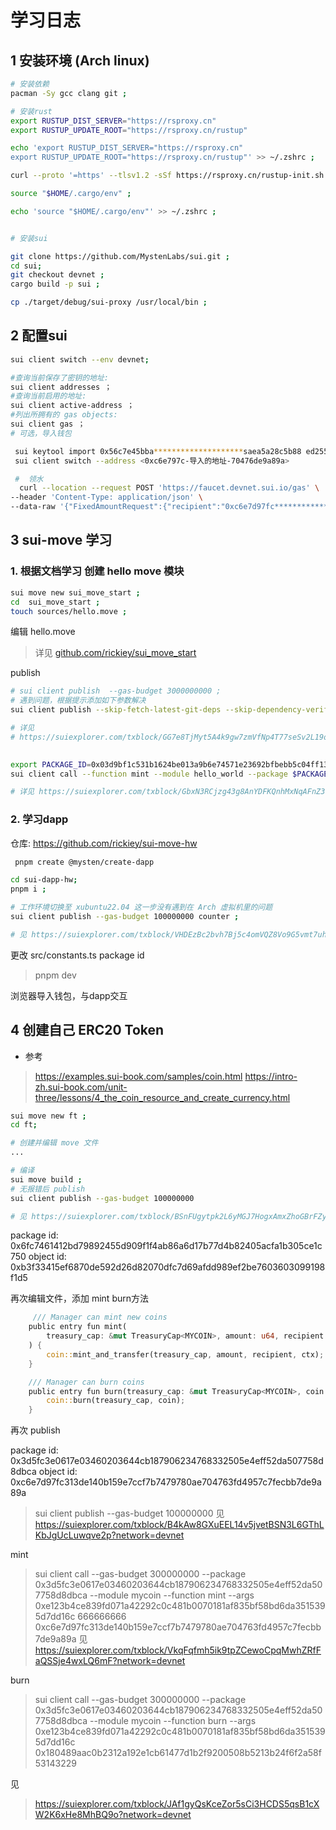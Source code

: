# 学习日志

## 1 安装环境 (Arch linux)

```bash
# 安装依赖
pacman -Sy gcc clang git ;

# 安装rust
export RUSTUP_DIST_SERVER="https://rsproxy.cn"
export RUSTUP_UPDATE_ROOT="https://rsproxy.cn/rustup"

echo 'export RUSTUP_DIST_SERVER="https://rsproxy.cn"
export RUSTUP_UPDATE_ROOT="https://rsproxy.cn/rustup"' >> ~/.zshrc ;

curl --proto '=https' --tlsv1.2 -sSf https://rsproxy.cn/rustup-init.sh | sh -s -- -y ;

source "$HOME/.cargo/env" ;

echo 'source "$HOME/.cargo/env"' >> ~/.zshrc ;


# 安装sui

git clone https://github.com/MystenLabs/sui.git ;
cd sui;
git checkout devnet ;
cargo build -p sui ;

cp ./target/debug/sui-proxy /usr/local/bin ;

```

## 2 配置sui

```bash
sui client switch --env devnet;

#查询当前保存了密钥的地址: 
sui client addresses ；
#查询当前启用的地址:
sui client active-address ；
#列出所拥有的 gas objects: 
sui client gas ；
# 可选，导入钱包

 sui keytool import 0x56c7e45bba********************saea5a28c5b88 ed25519 ;
 sui client switch --address <0xc6e797c-导入的地址-70476de9a89a>

 #  领水
  curl --location --request POST 'https://faucet.devnet.sui.io/gas' \
--header 'Content-Type: application/json' \
--data-raw '{"FixedAmountRequest":{"recipient":"0xc6e7d97fc*****************b7de9a89a"}}' ;

```

## 3 sui-move 学习

### 1. 根据文档学习 创建 hello move  模块

```bash
sui move new sui_move_start ;
cd  sui_move_start ;
touch sources/hello.move ;
```

编辑 hello.move

> 详见 [github.com/rickiey/sui_move_start](https://github.com/rickiey/sui_move_start)

publish 

```bash
# sui client publish  --gas-budget 3000000000 ;
# 遇到问题，根据提示添加如下参数解决
sui client publish --skip-fetch-latest-git-deps --skip-dependency-verification  --gas-budget 3000000000

# 详见
# https://suiexplorer.com/txblock/GG7e8TjMyt5A4k9gw7zmVfNp4T77seSv2L19oyR4CxvG?network=devnet
                                      
```

```bash
export PACKAGE_ID=0x03d9bf1c531b1624be013a9b6e74571e23692bfbebb5c04ff133203a2e9a6447 
sui client call --function mint --module hello_world --package $PACKAGE_ID --gas-budget 300000000

# 详见 https://suiexplorer.com/txblock/GbxN3RCjzg43g8AnYDFKQnhMxNqAFnZ3QHjts18ayUum?network=devnet

```

### 2. 学习dapp

仓库: https://github.com/rickiey/sui-move-hw

```bash
 pnpm create @mysten/create-dapp

cd sui-dapp-hw;
pnpm i ;

# 工作环境切换至 xubuntu22.04 这一步没有遇到在 Arch 虚拟机里的问题
sui client publish --gas-budget 100000000 counter ;

# 见 https://suiexplorer.com/txblock/VHDEzBc2bvh7Bj5c4omVQZ8Vo9G5vmt7uhGzwVLrqDP?network=devnet

```

更改 src/constants.ts package id

> pnpm dev

浏览器导入钱包，与dapp交互

## 4 创建自己 ERC20 Token

+ 参考

> https://examples.sui-book.com/samples/coin.html
> https://intro-zh.sui-book.com/unit-three/lessons/4_the_coin_resource_and_create_currency.html

```bash
sui move new ft ;
cd ft;

# 创建并编辑 move 文件
...

# 编译 
sui move build ;
# 无报错后 publish
sui client publish --gas-budget 100000000

# 见 https://suiexplorer.com/txblock/BSnFUgytpk2L6yMGJ7HogxAmxZhoGBrFZyeE9B58b9va?network=devnet


```

package id: 0x6fc7461412bd79892455d909f1f4ab86a6d17b77d4b82405acfa1b305ce1c750
object id: 0xb3f33415ef6870de592d26d82070dfc7d69afdd989ef2be7603603099198f1d5

再次编辑文件，添加 mint burn方法

```rust
     /// Manager can mint new coins
    public entry fun mint(
        treasury_cap: &mut TreasuryCap<MYCOIN>, amount: u64, recipient: address, ctx: &mut TxContext
    ) {
        coin::mint_and_transfer(treasury_cap, amount, recipient, ctx);
    }

    /// Manager can burn coins
    public entry fun burn(treasury_cap: &mut TreasuryCap<MYCOIN>, coin: Coin<MYCOIN>) {
        coin::burn(treasury_cap, coin);
    }
```

 再次 publish

package id: 0x3d5fc3e0617e03460203644cb187906234768332505e4eff52da507758d8dbca
object id: 0xc6e7d97fc313de140b159e7ccf7b7479780ae704763fd4957c7fecbb7de9a89a

> sui client publish --gas-budget 100000000
见
> https://suiexplorer.com/txblock/B4kAw8GXuEEL14v5jvetBSN3L6GThLKbJgUcLuwqve2p?network=devnet

mint

> sui client call --gas-budget 300000000   --package 0x3d5fc3e0617e03460203644cb187906234768332505e4eff52da507758d8dbca --module mycoin   --function mint --args 0xe123b4ce839fd071a42292c0c481b0070181af835bf58bd6da3515395d7dd16c  666666666 0xc6e7d97fc313de140b159e7ccf7b7479780ae704763fd4957c7fecbb7de9a89a
见
> https://suiexplorer.com/txblock/VkqFqfmh5ik9tpZCewoCpqMwhZRfFaQSSje4wxLQ6mF?network=devnet

burn

> sui client call --gas-budget 300000000   --package 0x3d5fc3e0617e03460203644cb187906234768332505e4eff52da507758d8dbca --module mycoin   --function burn --args 0xe123b4ce839fd071a42292c0c481b0070181af835bf58bd6da3515395d7dd16c  0x180489aac0b2312a192e1cb61477d1b2f9200508b5213b24f6f2a58f53143229

见
> https://suiexplorer.com/txblock/JAf1gyQsKceZor5sCi3HCDS5qsB1cXW2K6xHe8MhBQ9o?network=devnet
